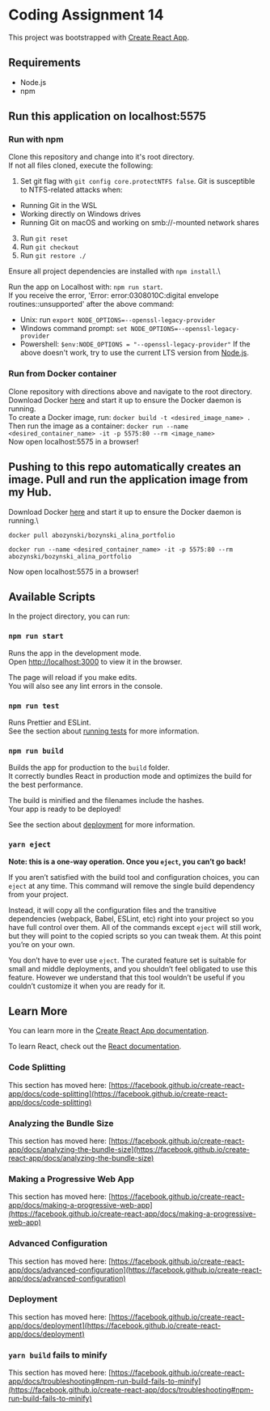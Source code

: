 # Coding Assignment 14

This project was bootstrapped with [Create React App](https://github.com/facebook/create-react-app).

## Requirements

- Node.js
- npm

## Run this application on localhost:5575

### Run with npm

Clone this repository and change into it's root directory.\
If not all files cloned, execute the following:

1. Set git flag with `git config core.protectNTFS false`.
   Git is susceptible to NTFS-related attacks when:

- Running Git in the WSL
- Working directly on Windows drives
- Running Git on macOS and working on smb://-mounted network shares

3. Run `git reset`
4. Run `git checkout`
5. Run `git restore ./`

Ensure all project dependencies are installed with `npm install`.\

Run the app on Localhost with: `npm run start`.\
If you receive the error, 'Error: error:0308010C:digital envelope routines::unsupported' after the above command:

- Unix: run `export NODE_OPTIONS=--openssl-legacy-provider`
- Windows command prompt: `set NODE_OPTIONS=--openssl-legacy-provider`
- Powershell: `$env:NODE_OPTIONS = "--openssl-legacy-provider"`
  If the above doesn't work, try to use the current LTS version from [Node.js](https://nodejs.org/en/download/releases).

### Run from Docker container

Clone repository with directions above and navigate to the root directory.\
Download Docker [here](https://www.docker.com/) and start it up to ensure the Docker daemon is running.\
To create a Docker image, run: `docker build -t <desired_image_name> .`\
Then run the image as a container: `docker run --name <desired_container_name> -it -p 5575:80 --rm <image_name>`\
Now open localhost:5575 in a browser!

## Pushing to this repo automatically creates an image. Pull and run the application image from my Hub.

Download Docker [here](https://www.docker.com/) and start it up to ensure the Docker daemon is running.\

```
docker pull abozynski/bozynski_alina_portfolio
```

```
docker run --name <desired_container_name> -it -p 5575:80 --rm abozynski/bozynski_alina_portfolio
```

Now open localhost:5575 in a browser!

## Available Scripts

In the project directory, you can run:

### `npm run start`

Runs the app in the development mode.\
Open [http://localhost:3000](http://localhost:3000) to view it in the browser.

The page will reload if you make edits.\
You will also see any lint errors in the console.

### `npm run test`

Runs Prettier and ESLint.\
See the section about [running tests](https://facebook.github.io/create-react-app/docs/running-tests) for more information.

### `npm run build`

Builds the app for production to the `build` folder.\
It correctly bundles React in production mode and optimizes the build for the best performance.

The build is minified and the filenames include the hashes.\
Your app is ready to be deployed!

See the section about [deployment](https://facebook.github.io/create-react-app/docs/deployment) for more information.

### `yarn eject`

**Note: this is a one-way operation. Once you `eject`, you can’t go back!**

If you aren’t satisfied with the build tool and configuration choices, you can `eject` at any time. This command will remove the single build dependency from your project.

Instead, it will copy all the configuration files and the transitive dependencies (webpack, Babel, ESLint, etc) right into your project so you have full control over them. All of the commands except `eject` will still work, but they will point to the copied scripts so you can tweak them. At this point you’re on your own.

You don’t have to ever use `eject`. The curated feature set is suitable for small and middle deployments, and you shouldn’t feel obligated to use this feature. However we understand that this tool wouldn’t be useful if you couldn’t customize it when you are ready for it.

## Learn More

You can learn more in the [Create React App documentation](https://facebook.github.io/create-react-app/docs/getting-started).

To learn React, check out the [React documentation](https://reactjs.org/).

### Code Splitting

This section has moved here: [https://facebook.github.io/create-react-app/docs/code-splitting](https://facebook.github.io/create-react-app/docs/code-splitting)

### Analyzing the Bundle Size

This section has moved here: [https://facebook.github.io/create-react-app/docs/analyzing-the-bundle-size](https://facebook.github.io/create-react-app/docs/analyzing-the-bundle-size)

### Making a Progressive Web App

This section has moved here: [https://facebook.github.io/create-react-app/docs/making-a-progressive-web-app](https://facebook.github.io/create-react-app/docs/making-a-progressive-web-app)

### Advanced Configuration

This section has moved here: [https://facebook.github.io/create-react-app/docs/advanced-configuration](https://facebook.github.io/create-react-app/docs/advanced-configuration)

### Deployment

This section has moved here: [https://facebook.github.io/create-react-app/docs/deployment](https://facebook.github.io/create-react-app/docs/deployment)

### `yarn build` fails to minify

This section has moved here: [https://facebook.github.io/create-react-app/docs/troubleshooting#npm-run-build-fails-to-minify](https://facebook.github.io/create-react-app/docs/troubleshooting#npm-run-build-fails-to-minify)

